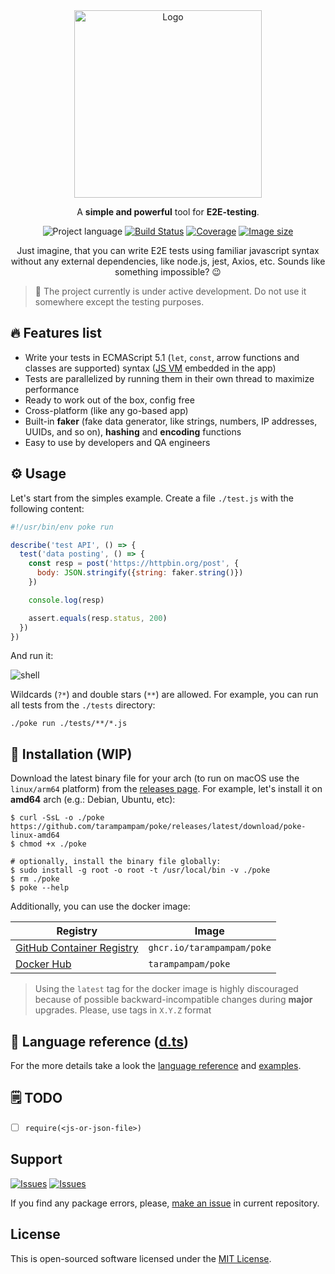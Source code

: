 <div align="center">
  <img src="https://user-images.githubusercontent.com/7326800/203780071-a963f064-e8bd-4d0c-bbf3-37bdbde03547.png" alt="Logo" width=300" />
  <p>A <strong>simple and powerful</strong> tool for <strong>E2E-testing</strong>.</p>

![Project language][badge_language]
[![Build Status][badge_build]][link_build]
[![Coverage][badge_coverage]][link_coverage]
[![Image size][badge_size_latest]][link_docker_hub]

Just imagine, that you can write E2E tests using familiar javascript syntax without any external dependencies, like
node.js, jest, Axios, etc. Sounds like something impossible? 😉
</div>

> 🚧 The project currently is under active development. Do not use it somewhere except the testing purposes.

## 🔥 Features list

- Write your tests in ECMAScript 5.1 (`let`, `const`, arrow functions and classes are supported)
  syntax ([JS VM](https://github.com/dop251/goja) embedded in the app)
- Tests are parallelized by running them in their own thread to maximize performance
- Ready to work out of the box, config free
- Cross-platform (like any go-based app)
- Built-in **faker** (fake data generator, like strings, numbers, IP addresses, UUIDs, and so on), **hashing** and **encoding** functions
- Easy to use by developers and QA engineers

## ⚙ Usage

Let's start from the simples example. Create a file `./test.js` with the following content:

```js
#!/usr/bin/env poke run

describe('test API', () => {
  test('data posting', () => {
    const resp = post('https://httpbin.org/post', {
      body: JSON.stringify({string: faker.string()})
    })

    console.log(resp)

    assert.equals(resp.status, 200)
  })
})
```

And run it:

![shell](https://user-images.githubusercontent.com/7326800/203788784-80b791f9-03c3-4c8a-a9fc-c8b267f16d65.gif)

Wildcards (`?*`) and double stars (`**`) are allowed. For example, you can run all tests from the `./tests` directory:

```shell
./poke run ./tests/**/*.js
```

## 🧩 Installation (WIP)

Download the latest binary file for your arch (to run on macOS use the `linux/arm64` platform) from
the [releases page][link_releases]. For example, let's install it on **amd64** arch (e.g.: Debian, Ubuntu, etc):

```shell
$ curl -SsL -o ./poke https://github.com/tarampampam/poke/releases/latest/download/poke-linux-amd64
$ chmod +x ./poke

# optionally, install the binary file globally:
$ sudo install -g root -o root -t /usr/local/bin -v ./poke
$ rm ./poke
$ poke --help
```
Additionally, you can use the docker image:

| Registry                               | Image                      |
|----------------------------------------|----------------------------|
| [GitHub Container Registry][link_ghcr] | `ghcr.io/tarampampam/poke` |
| [Docker Hub][link_docker_hub]          | `tarampampam/poke`         |

> Using the `latest` tag for the docker image is highly discouraged because of possible backward-incompatible changes
> during **major** upgrades. Please, use tags in `X.Y.Z` format

## 🔌 Language reference ([d.ts](internal/js/global.d.ts))

For the more details take a look the [language reference](docs/language.md) and [examples](examples).

## 🗒 TODO

- [ ] `require(<js-or-json-file>)`

## Support

[![Issues][badge_issues]][link_issues]
[![Issues][badge_pulls]][link_pulls]

If you find any package errors, please, [make an issue][link_create_issue] in current repository.

## License

This is open-sourced software licensed under the [MIT License][link_license].

[badge_language]:https://img.shields.io/github/go-mod/go-version/tarampampam/poke?longCache=true
[badge_build]:https://img.shields.io/github/workflow/status/tarampampam/poke/tests?maxAge=30&logo=github
[badge_coverage]:https://img.shields.io/codecov/c/github/tarampampam/poke/master.svg?maxAge=30
[badge_size_latest]:https://img.shields.io/docker/image-size/tarampampam/poke/latest?maxAge=30
[badge_issues]:https://img.shields.io/github/issues/tarampampam/poke.svg?maxAge=45
[badge_pulls]:https://img.shields.io/github/issues-pr/tarampampam/poke.svg?maxAge=45

[link_coverage]:https://codecov.io/gh/tarampampam/poke
[link_build]:https://github.com/tarampampam/poke/actions
[link_docker_hub]:https://hub.docker.com/r/tarampampam/poke/
[link_docker_tags]:https://hub.docker.com/r/tarampampam/poke/tags
[link_license]:https://github.com/tarampampam/poke/blob/master/LICENSE
[link_releases]:https://github.com/tarampampam/poke/releases
[link_commits]:https://github.com/tarampampam/poke/commits
[link_issues]:https://github.com/tarampampam/poke/issues
[link_create_issue]:https://github.com/tarampampam/poke/issues/new/choose
[link_pulls]:https://github.com/tarampampam/poke/pulls
[link_ghcr]:https://github.com/users/tarampampam/packages/container/package/poke

